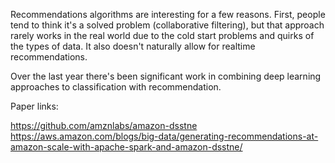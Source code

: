 Recommendations algorithms are interesting for a few reasons. First, people tend to think it's a solved problem (collaborative filtering), but that approach rarely works in the real world due to the cold start problems and quirks of the types of data. It also doesn't naturally allow for realtime recommendations.

Over the last year there's been significant work in combining deep learning approaches to classification with recommendation.

Paper links:

https://github.com/amznlabs/amazon-dsstne
https://aws.amazon.com/blogs/big-data/generating-recommendations-at-amazon-scale-with-apache-spark-and-amazon-dsstne/
